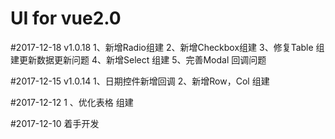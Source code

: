# UI for vue2.0

#2017-12-18 v1.0.18
1、新增Radio组建
2、新增Checkbox组建
3、修复Table 组建更新数据更新问题
4、新增Select 组建
5、完善Modal 回调问题

#2017-12-15 v1.0.14
1、日期控件新增回调
2、新增Row，Col 组建

#2017-12-12 
1 、优化表格 组建

#2017-12-10
着手开发
